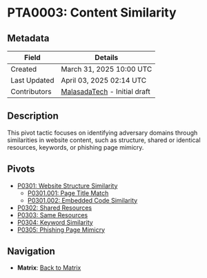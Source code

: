 # PTA0003: Content Similarity

## Metadata
| Field          | Details                                      |
|----------------|----------------------------------------------|
| Created        | March 31, 2025 10:00 UTC                    |
| Last Updated   | April 03, 2025 02:14 UTC                    |
| Contributors   | [MalasadaTech](../../contributors.md#malasadatech) - Initial draft |

## Description
This pivot tactic focuses on identifying adversary domains through similarities in website content, such as structure, shared or identical resources, keywords, or phishing page mimicry.

## Pivots
- [P0301: Website Structure Similarity](../../pivots/P0301.md)  
    - [P0301.001: Page Title Match](../../pivots/P0301.001.md)  
    - [P0301.002: Embedded Code Similarity](../../pivots/P0301.002.md)  
- [P0302: Shared Resources](../../pivots/P0302.md)  
- [P0303: Same Resources](../../pivots/P0303.md)  
- [P0304: Keyword Similarity](../../pivots/P0304.md)  
- [P0305: Phishing Page Mimicry](../../pivots/P0305.md)

## Navigation
- **Matrix**: [Back to Matrix](../../matrix.md)